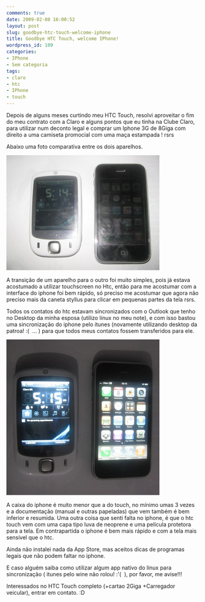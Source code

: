 ```yaml
---
comments: true
date: 2009-02-08 16:00:52
layout: post
slug: goodbye-htc-touch-welcome-iphone
title: Goodbye HTC Touch, welcome IPhone!
wordpress_id: 109
categories:
- IPhone
- Sem categoria
tags:
- claro
- htc
- IPhone
- touch
---
```


Depois de alguns meses curtindo meu HTC Touch, resolvi aproveitar o fim do meu contrato com a Claro e alguns pontos que eu tinha na Clube Claro, para utilizar num deconto legal e comprar um Iphone 3G de 8Giga com direito a uma camiseta promocial com uma maça estampada ! rsrs

Abaixo uma foto comparativa entre os dois aparelhos.

![img_2049](/images/2009/02/img_2049.jpg)

A transição de um aparelho para o outro foi muito simples, pois já estava acostumado a utilizar touchscreen no Htc, então para me acostumar com a interface do iphone foi bem rápido, só preciso me acostumar que agora não preciso mais da caneta styllus para clicar em pequenas partes da tela rsrs.

Todos os contatos do htc estavam sincronizados com o Outlook que tenho no Desktop da minha esposa (utilizo linux no meu note), e com isso bastou uma sincronização do iphone pelo itunes (novamente utilizando desktop da patroa! :(  ... ) para que todos meus contatos fossem transferidos para ele.

![img_2051](/images/2009/02/img_2051.jpg)

A caixa do iphone é muito menor que a do touch, no mínimo umas 3 vezes e a documentação (manual e outras papeladas) que vem também é bem inferior e resumida. Uma outra coisa que senti falta no iphone, é que o htc touch vem com uma capa tipo luva de neoprene e uma película protetora para a tela. Em contrapartida o iphone é bem mais rápido e com a tela mais sensível que o htc.

Ainda não instalei nada da App Store, mas aceitos dicas de programas legais que não podem faltar no iphone.

E caso alguém saiba como utilizar algum app nativo do linux para sincronização ( itunes pelo wine não rolou! :'(  ), por favor, me avise!!!

Interessados no HTC Touch completo (+cartao 2Giga +Carregador veicular), entrar em contato. :D